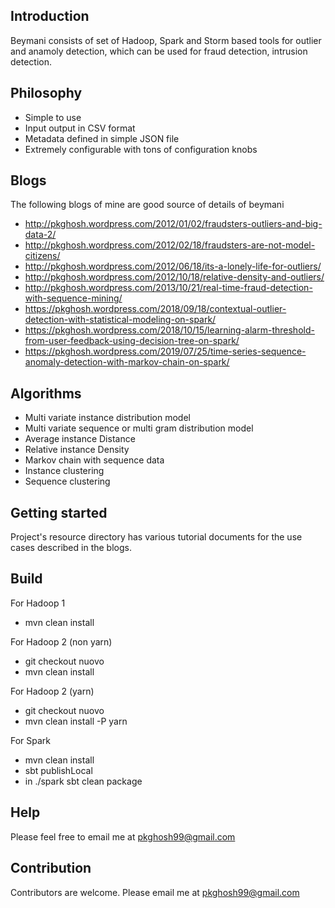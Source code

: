 ## Introduction
Beymani consists of set of Hadoop, Spark and Storm based tools for outlier and anamoly 
detection, which can be used for fraud detection, intrusion detection. 

## Philosophy
* Simple to use
* Input output in CSV format
* Metadata defined in simple JSON file
* Extremely configurable with tons of configuration knobs

## Blogs
The following blogs of mine are good source of details of beymani
* http://pkghosh.wordpress.com/2012/01/02/fraudsters-outliers-and-big-data-2/
* http://pkghosh.wordpress.com/2012/02/18/fraudsters-are-not-model-citizens/
* http://pkghosh.wordpress.com/2012/06/18/its-a-lonely-life-for-outliers/
* http://pkghosh.wordpress.com/2012/10/18/relative-density-and-outliers/
* http://pkghosh.wordpress.com/2013/10/21/real-time-fraud-detection-with-sequence-mining/
* https://pkghosh.wordpress.com/2018/09/18/contextual-outlier-detection-with-statistical-modeling-on-spark/
* https://pkghosh.wordpress.com/2018/10/15/learning-alarm-threshold-from-user-feedback-using-decision-tree-on-spark/
* https://pkghosh.wordpress.com/2019/07/25/time-series-sequence-anomaly-detection-with-markov-chain-on-spark/

## Algorithms
* Multi variate instance distribution model
* Multi variate sequence or multi gram distribution model
* Average instance Distance
* Relative instance Density
* Markov chain with sequence data
* Instance clustering
* Sequence clustering

## Getting started
Project's resource directory has various tutorial documents for the use cases described in
the blogs.

## Build
For Hadoop 1
* mvn clean install

For Hadoop 2 (non yarn)
* git checkout nuovo
* mvn clean install

For Hadoop 2 (yarn)
* git checkout nuovo
* mvn clean install -P yarn

For Spark
* mvn clean install
* sbt publishLocal
* in ./spark  sbt clean package

## Help
Please feel free to email me at pkghosh99@gmail.com

## Contribution
Contributors are welcome. Please email me at pkghosh99@gmail.com



